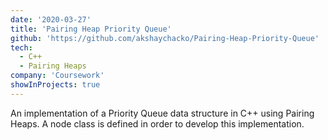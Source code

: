 ```yaml
---
date: '2020-03-27'
title: 'Pairing Heap Priority Queue'
github: 'https://github.com/akshaychacko/Pairing-Heap-Priority-Queue'
tech:
  - C++
  - Pairing Heaps
company: 'Coursework'
showInProjects: true
---
```


An implementation of a Priority Queue data structure in C++ using Pairing Heaps.
A node class is defined in order to develop this implementation.

